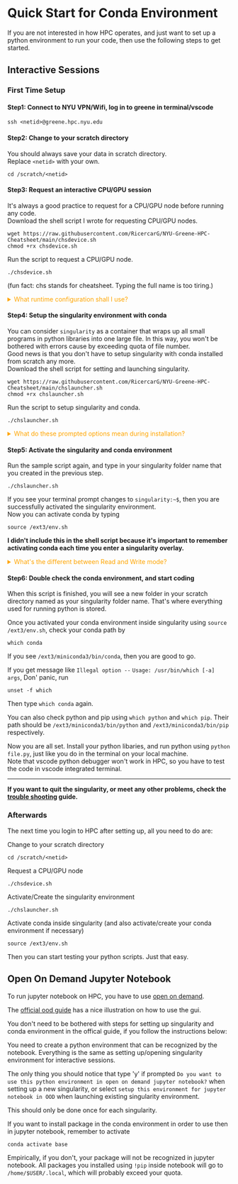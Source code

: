 # Quick Start for Conda Environment
If you are not interested in how HPC operates, and just want to set up a python environment to run your code, then use the following steps to get started.
## Interactive Sessions
### First Time Setup
#### Step1: Connect to NYU VPN/Wifi, log in to greene in terminal/vscode
```
ssh <netid>@greene.hpc.nyu.edu
```
#### Step2: Change to your scratch directory
You should always save your data in scratch directory.<br>
Replace `<netid>` with your own.

```
cd /scratch/<netid>
```

#### Step3: Request an interactive CPU/GPU session
It's always a good practice to request for a CPU/GPU node before running any code. <br> 
Download the shell script I wrote for requesting CPU/GPU nodes.
```
wget https://raw.githubusercontent.com/RicercarG/NYU-Greene-HPC-Cheatsheet/main/chsdevice.sh
chmod +rx chsdevice.sh
```
Run the script to request a CPU/GPU node.
```
./chsdevice.sh
```
(fun fact: chs stands for cheatsheet. Typing the full name is too tiring.)

<details>
	<summary style="color:orange">What runtime configuration shall I use?</summary>
	- `CPU number`: In most cases, having 1 or 2 is sufficient.<br>
	- `GPU number`: Should be based on your project. If you don't know GPU parallel computing, then require for 1, or 0 for no GPU.<br>
	- `GPU Type`: A100 40GB is the fastest but you have to wait for a long time to get allocated; V100 32GB is in the middle, RTX8000 48GB is the slowest, but easy to get access.
	- `Memory (GB)`: This is the memory for CPUs. 64 works in most cases.
	- `Time (hours)`: This is the maximum time you can use the CPU/GPU node. I recommend 4 or 6 hours.
</details>


#### Step4: Setup the singularity environment with conda
You can consider `singularity` as a container that wraps up all small programs in python libraries into one large file. In this way, you won't be bothered with errors cause by exceeding quota of file number. <br>
Good news is that you don't have to setup singularity with conda installed from scratch any more. <br>
Download the shell script for setting and launching singularity.
```
wget https://raw.githubusercontent.com/RicercarG/NYU-Greene-HPC-Cheatsheet/main/chslauncher.sh
chmod +rx chslauncher.sh
```
Run the script to setup singularity and conda.
```
./chslauncher.sh
```
<details>
	<summary style="color:orange">What do these prompted options mean during installation?</summary>
	- `Name Your Singularity Folder`: Since you can have multiple singularity environments, you should give a unique name to your singularity folder. <span style="color:orange">You will use this name to activate your singularity environment.</span> It's a good practice to set up a new singularity environment for each project.<br>
	- `cuda version`: This should be based on your project. If not specified, cuda 11.8 works for most cases.<br>
	- `Size of overlay`: This decides how large and how many python libraries you can install. For LLM or Diffusers projects, I empirically recommand `overlay-50G-10M`.
	- `Open on demand jupyter notebook?`: The way of running jupyter notebook on hpc is using `open on demand`. Some operations need to be done to enable your conda environment to be recognized by notebook. Type 'y' to let the script do the work for you.
</details>

#### Step5: Activate the singularity and conda environment
Run the sample script again, and type in your singularity folder name that you created in the previous step.
```
./chslauncher.sh
```
If you see your terminal prompt changes to `singularity:~$`, then you are successfully activated the singularity environment. <br>
Now you can activate conda by typing
```
source /ext3/env.sh
```
**I didn't include this in the shell script because it's important to remember activating conda each time you enter a singularity overlay.**<br>
<details>
	<summary style="color:orange">What's the different between Read and Write mode?</summary>
	- `Read and Write`: You can add files into the singularity. This is useful when you are setting up your conda environment. However, one singularity overlay can only be written by one process at a time. <br>
	- `Read only`: You can only read the files in the singularity environment. This is useful when you want to use a pre-built singularity environment.
</details>

#### Step6: Double check the conda environment, and start coding
When this script is finished, you will see a new folder in your scratch directory named as your singularity folder name. That's where everything used for running python is stored.


Once you activated your conda environment inside singularity using `source /ext3/env.sh`, check your conda path by
```
which conda
```
If you see `/ext3/miniconda3/bin/conda`, then you are good to go. <br>

If you get message like `Illegal option --` `Usage: /usr/bin/which [-a] args`, Don' panic, run 
```
unset -f which
```
Then type `which conda` again. <br>

You can also check python and pip using `which python` and `which pip`. Their path should be `/ext3/miniconda3/bin/python` and `/ext3/miniconda3/bin/pip` respectively. <br>

Now you are all set. Install your python libaries, and run python using `python file.py`, just like you do in the terminal on your local machine. <br>Note that vscode python debugger won't work in HPC, so you have to test the code in vscode integrated terminal.

***
**If you want to quit the singularity, or meet any other problems, check the [trouble shooting](Troubleshooting.md) guide.**

### Afterwards
The next time you login to HPC after setting up, all you need to do are:

Change to your scratch directory
```
cd /scratch/<netid>
```

Request a CPU/GPU node
```
./chsdevice.sh
```

Activate/Create the singularity environment
```
./chslauncher.sh
```

Activate conda inside singularity (and also activate/create your conda environment if necessary)
```
source /ext3/env.sh
```

Then you can start testing your python scripts. Just that easy.

## Open On Demand Jupyter Notebook 
To run jupyter notebook on HPC, you have to use [open on demand](https://ood.hpc.nyu.edu/).

The [official ood guide](https://sites.google.com/nyu.edu/nyu-hpc/hpc-systems/greene/software/open-ondemand-ood-with-condasingularity#h.pjqb0en5ivqf) has a nice illustration on how to use the gui. 

You don't need to be bothered with steps for setting up singularity and conda environment in the offical guide, if you follow the instructions below:

You need to create a python environment that can be recognized by the notebook. Everything is the same as setting up/opening singularity environment for interactive sessions. 

The only thing you should notice that type 'y' if prompted `Do you want to use this python environment in open on demand jupyter notebook?` when setting up a new singularity, or select `setup this environment for jupyter notebook in OOD` when launching existing singularity environment. 

This should only be done once for each singularity.

If you want to install package in the conda environment in order to use then in jupyter notebook, remember to activate 
```
conda activate base
```
Empirically, if you don't, your package will not be recognized in jupyter notebook. All packages you installed using `!pip` inside notebook will go to `/home/$USER/.local`, which will probably exceed your quota.